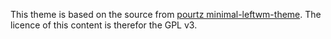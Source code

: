 This theme is based on the source from [pourtz minimal-leftwm-theme](https://github.com/Pourtz/minimal-leftwm-theme). The licence of this content is therefor the GPL v3.
